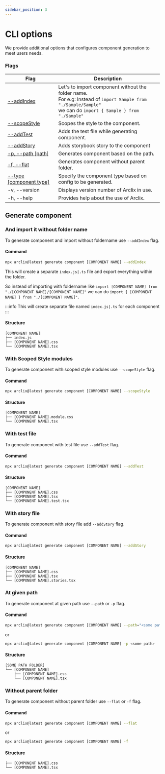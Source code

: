 ```yaml
---
sidebar_position: 3
---
```


# CLI options

We provide additional options that configures component generation to meet users needs.

### Flags

| Flag                                                                          | Description                                                                                                                                                           |
| ----------------------------------------------------------------------------- | --------------------------------------------------------------------------------------------------------------------------------------------------------------------- |
| [--addIndex](#and-import-it-without-folder-name)                              | Let's to import component without the folder name.<br/> For e.g: Instead of `import Sample from "./Sample/Sample"`<br/> we can do `import { Sample } from "./Sample"` |
| [--scopeStyle](#with-scoped-style-modules)                                    | Scopes the style to the component.                                                                                                                                    |
| [--addTest](#with-test-file)                                                  | Adds the test file while generating component.                                                                                                                        |
| [--addStory](#with-story-file)                                                | Adds storybook story to the component                                                                                                                                 |
| [-p, --path [path]](#at-given-path)                                           | Generates component based on the path.                                                                                                                                |
| [-f, --flat](#without-parent-folder)                                          | Generates component without parent folder.                                                                                                                            |
| [--type [component type]](../arclix-configuration/dynamic-component-types.md) | Specify the component type based on config to be generated.                                                                                                           |
| -v, --version                                                                 | Displays version number of Arclix in use.                                                                                                                             |
| -h, --help                                                                    | Provides help about the use of Arclix.                                                                                                                                |

## Generate component

### And import it without folder name

To generate component and import without foldername use `--addIndex` flag.

#### Command

```bash
npx arclix@latest generate component [COMPONENT NAME] --addIndex
```

This will create a separate `index.js|.ts` file and export everything within the folder.

So instead of importing with foldername like `import [COMPONENT NAME] from "./[COMPONENT NAME]/[COMPONENT NAME]"`
we can do `import { [COMPONENT NAME] } from "./[COMPONENT NAME]"`.

:::info
This will create separate file named `index.js|.ts` for each component
:::

#### Structure

```
[COMPONENT NAME]
├── index.js
├── [COMPONENT NAME].css
└── [COMPONENT NAME].tsx
```

### With Scoped Style modules

To generate component with scoped style modules use `--scopeStyle` flag.

#### Command

```bash
npx arclix@latest generate component [COMPONENT NAME] --scopeStyle
```

#### Structure

```
[COMPONENT NAME]
├── [COMPONENT NAME].module.css
└── [COMPONENT NAME].tsx
```

### With test file

To generate component with test file use `--addTest` flag.

#### Command

```bash
npx arclix@latest generate component [COMPONENT NAME] --addTest
```

#### Structure

```
[COMPONENT NAME]
├── [COMPONENT NAME].css
├── [COMPONENT NAME].tsx
└── [COMPONENT NAME].test.tsx
```

### With story file

To generate component with story file add `--addStory` flag.

#### Command

```bash
npx arclix@latest generate component [COMPONENT NAME] --addStory
```

#### Structure

```
[COMPONENT NAME]
├── [COMPONENT NAME].css
├── [COMPONENT NAME].tsx
└── [COMPONENT NAME].stories.tsx
```

### At given path

To generate component at given path use `--path` or `-p` flag.

#### Command

```bash
npx arclix@latest generate component [COMPONENT NAME] --path="<some path>"
```

or

```bash
npx arclix@latest generate component [COMPONENT NAME] -p <some path>
```

#### Structure

```
[SOME PATH FOLDER]
└── [COMPONENT NAME]
    ├── [COMPONENT NAME].css
    └── [COMPONENT NAME].tsx

```

### Without parent folder

To generate component without parent folder use `--flat` or `-f` flag.

#### Command

```bash
npx arclix@latest generate component [COMPONENT NAME] --flat
```

or

```bash
npx arclix@latest generate component [COMPONENT NAME] -f
```

#### Structure

```
├── [COMPONENT NAME].css
└── [COMPONENT NAME].tsx
```
